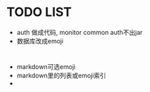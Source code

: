 

# TODO LIST

* auth 做成代码, monitor common auth不出jar
* 数据库改成emoji

# 
* markdown可选emoji 
* markdown里的列表或emoji索引
* 
